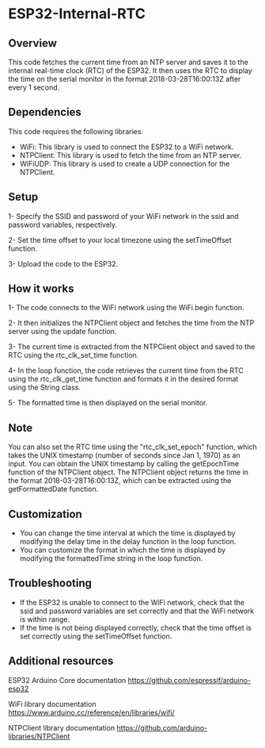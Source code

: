 # ESP32-Internal-RTC

## Overview
This code fetches the current time from an NTP server and saves it to the internal real-time clock (RTC) of the ESP32. It then uses the RTC to display the time on the serial monitor in the format 2018-03-28T16:00:13Z after every 1 second.

## Dependencies
This code requires the following libraries:

- WiFi: This library is used to connect the ESP32 to a WiFi network.
- NTPClient: This library is used to fetch the time from an NTP server.
- WiFiUDP: This library is used to create a UDP connection for the NTPClient.

## Setup
1- Specify the SSID and password of your WiFi network in the ssid and password variables, respectively.

2- Set the time offset to your local timezone using the setTimeOffset function.

3- Upload the code to the ESP32.

## How it works
1- The code connects to the WiFi network using the WiFi.begin function.

2- It then initializes the NTPClient object and fetches the time from the NTP server using the update function.

3- The current time is extracted from the NTPClient object and saved to the RTC using the rtc_clk_set_time function.

4- In the loop function, the code retrieves the current time from the RTC using the rtc_clk_get_time function and formats it in the desired format using the String class.

5- The formatted time is then displayed on the serial monitor.

## Note
You can also set the RTC time using the "rtc_clk_set_epoch" function, which takes the UNIX timestamp (number of seconds since Jan 1, 1970) as an input. You can obtain the UNIX timestamp by calling the getEpochTime function of the NTPClient object.
The NTPClient object returns the time in the format 2018-03-28T16:00:13Z, which can be extracted using the getFormattedDate function.

## Customization
- You can change the time interval at which the time is displayed by modifying the delay time in the delay function in the loop function.
- You can customize the format in which the time is displayed by modifying the formattedTime string in the loop function.

## Troubleshooting
- If the ESP32 is unable to connect to the WiFi network, check that the ssid and password variables are set correctly and that the WiFi network is within range.
- If the time is not being displayed correctly, check that the time offset is set correctly using the setTimeOffset function.

## Additional resources

ESP32 Arduino Core documentation <https://github.com/espressif/arduino-esp32>

WiFi library documentation <https://www.arduino.cc/reference/en/libraries/wifi/>

NTPClient library documentation <https://github.com/arduino-libraries/NTPClient>

